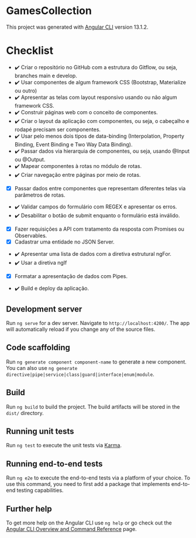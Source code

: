 # GamesCollection

This project was generated with [Angular CLI](https://github.com/angular/angular-cli) version 13.1.2.

# Checklist

- :heavy_check_mark: Criar o repositório no GitHub com a estrutura do Gitflow, ou seja, branches main e develop.
- :heavy_check_mark: Usar componentes de algum framework CSS (Bootstrap, Materialize ou outro)
- :heavy_check_mark: Apresentar as telas com layout responsivo usando ou não algum framework CSS.
- :heavy_check_mark: Construir páginas web com o conceito de componentes.
- :heavy_check_mark: Criar o layout da aplicação com componentes, ou seja, o cabeçalho e rodapé precisam ser componentes.
- :heavy_check_mark: Usar pelo menos dois tipos de data-binding (Interpolation, Property Binding, Event Binding e Two Way Data Binding).
- :heavy_check_mark: Passar dados via hierarquia de componentes, ou seja, usando @Input ou @Output.
- :heavy_check_mark: Mapear componentes à rotas no módulo de rotas.
- :heavy_check_mark: Criar navegação entre páginas por meio de rotas.
- [x] Passar dados entre componentes que representam diferentes telas via parâmetros de rotas.
- :heavy_check_mark: Validar campos do formulário com REGEX e apresentar os erros.
- :heavy_check_mark: Desabilitar o botão de submit enquanto o formulário está inválido.
- [x] Fazer requisições a API com tratamento da resposta com Promises ou Observables.
- [x] Cadastrar uma entidade no JSON Server.
- :heavy_check_mark: Apresentar uma lista de dados com a diretiva estrutural ngFor.
- :heavy_check_mark: Usar a diretiva ngIf
- [x] Formatar a apresentação de dados com Pipes.
- :heavy_check_mark: Build e deploy da aplicação.

## Development server

Run `ng serve` for a dev server. Navigate to `http://localhost:4200/`. The app will automatically reload if you change any of the source files.

## Code scaffolding

Run `ng generate component component-name` to generate a new component. You can also use `ng generate directive|pipe|service|class|guard|interface|enum|module`.

## Build

Run `ng build` to build the project. The build artifacts will be stored in the `dist/` directory.

## Running unit tests

Run `ng test` to execute the unit tests via [Karma](https://karma-runner.github.io).

## Running end-to-end tests

Run `ng e2e` to execute the end-to-end tests via a platform of your choice. To use this command, you need to first add a package that implements end-to-end testing capabilities.

## Further help

To get more help on the Angular CLI use `ng help` or go check out the [Angular CLI Overview and Command Reference](https://angular.io/cli) page.

